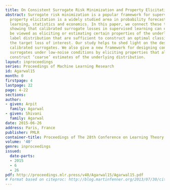 ```yaml
---
title: On Consistent Surrogate Risk Minimization and Property Elicitation
abstract: Surrogate risk minimization is a popular framework for supervised learning;
  property elicitation is a widely studied area in probability forecasting, machine
  learning, statistics and economics. In this paper, we connect these two themes by
  showing that calibrated surrogate losses in supervised learning can essentially
  be viewed as eliciting or estimating certain properties of the underlying conditional
  label distribution that are sufficient to construct an optimal classifier under
  the target loss of interest. Our study helps to shed light on the design of convex
  calibrated surrogates. We also give a new framework for designing convex calibrated
  surrogates under low-noise conditions by eliciting properties that allow one to
  construct ‘coarse’ estimates of the underlying distribution.
layout: inproceedings
series: Proceedings of Machine Learning Research
id: Agarwal15
month: 0
firstpage: 4
lastpage: 22
page: 4-22
sections: 
author:
- given: Arpit
  family: Agarwal
- given: Shivani
  family: Agarwal
date: 2015-06-26
address: Paris, France
publisher: PMLR
container-title: Proceedings of The 28th Conference on Learning Theory
volume: '40'
genre: inproceedings
issued:
  date-parts:
  - 2015
  - 6
  - 26
pdf: http://proceedings.mlr.press/v40/Agarwal15/Agarwal15.pdf
# Format based on citeproc: http://blog.martinfenner.org/2013/07/30/citeproc-yaml-for-bibliographies/
---
```

